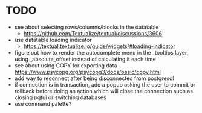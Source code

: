 TODO
====

* see about selecting rows/columns/blocks in the datatable
    * https://github.com/Textualize/textual/discussions/3606
* use datatable loading indicator
    * https://textual.textualize.io/guide/widgets/#loading-indicator
* figure out how to render the autocomplete menu in the \_tooltips layer,
  using \_absolute_offset instead of calculating it each time
* see about using COPY for exporting data
  https://www.psycopg.org/psycopg3/docs/basic/copy.html
* add way to reconnect after being disconnected from postgresql
* if connection is in transaction, add a popup asking the user to commit or
  rollback before doing an action which will close the connection such as
  closing pgtui or switching databases
* use command palette?
